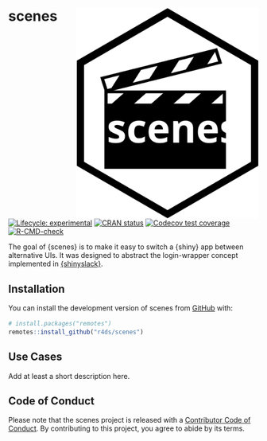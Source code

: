 
<!-- README.md is generated from README.Rmd. Please edit that file -->

# scenes <a href="https://r4ds.github.io/scenes/"><img src="man/figures/logo.svg" align="right" height="424" /></a>

<!-- badges: start -->

[![Lifecycle:
experimental](https://img.shields.io/badge/lifecycle-experimental-orange.svg)](https://lifecycle.r-lib.org/articles/stages.html#experimental)
[![CRAN
status](https://www.r-pkg.org/badges/version/scenes)](https://CRAN.R-project.org/package=scenes)
[![Codecov test
coverage](https://codecov.io/gh/r4ds/scenes/branch/main/graph/badge.svg)](https://app.codecov.io/gh/r4ds/scenes?branch=main)
[![R-CMD-check](https://github.com/r4ds/scenes/actions/workflows/R-CMD-check.yaml/badge.svg)](https://github.com/r4ds/scenes/actions/workflows/R-CMD-check.yaml)
<!-- badges: end -->

The goal of {scenes} is to make it easy to switch a {shiny} app between
alternative UIs. It was designed to abstract the login-wrapper concept
implemented in [{shinyslack}](https://github.com/r4ds/shinyslack).

## Installation

You can install the development version of scenes from
[GitHub](https://github.com/) with:

``` r
# install.packages("remotes")
remotes::install_github("r4ds/scenes")
```

## Use Cases

Add at least a short description here.

## Code of Conduct

Please note that the scenes project is released with a [Contributor Code
of
Conduct](https://contributor-covenant.org/version/2/1/CODE_OF_CONDUCT.html).
By contributing to this project, you agree to abide by its terms.
